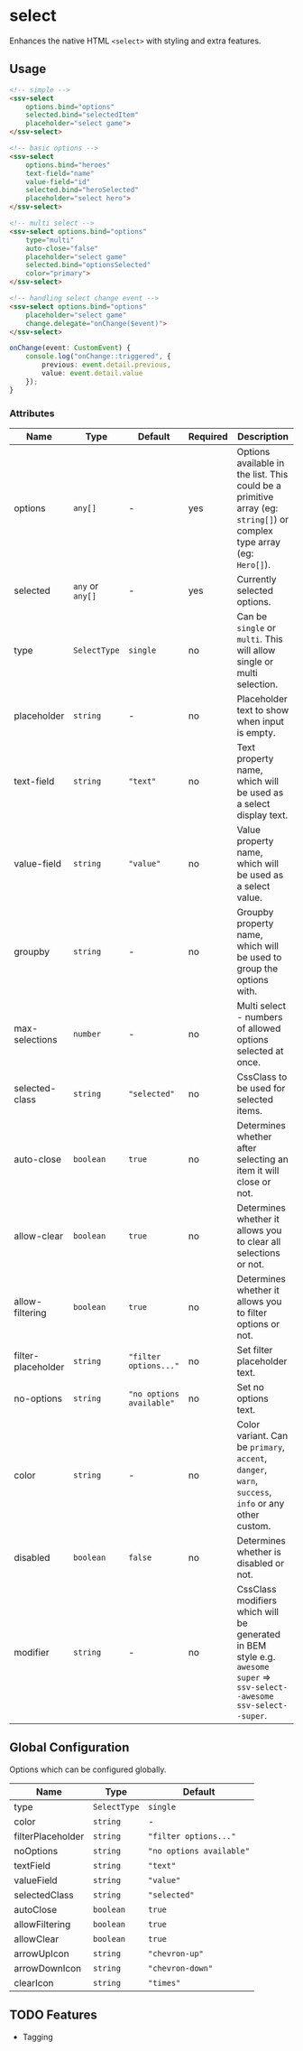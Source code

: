 # select
Enhances the native HTML `<select>` with styling and extra features.

## Usage

```html
<!-- simple -->
<ssv-select 
    options.bind="options"
    selected.bind="selectedItem"
    placeholder="select game">
</ssv-select>

<!-- basic options -->
<ssv-select 
    options.bind="heroes"
    text-field="name"
    value-field="id"
    selected.bind="heroSelected"
    placeholder="select hero">
</ssv-select>

<!-- multi select -->
<ssv-select options.bind="options" 
    type="multi"
    auto-close="false"
    placeholder="select game"
    selected.bind="optionsSelected"
    color="primary">
</ssv-select>

<!-- handling select change event -->
<ssv-select options.bind="options"
    placeholder="select game"
    change.delegate="onChange($event)">
</ssv-select>
```

```ts
onChange(event: CustomEvent) {
    console.log("onChange::triggered", {
        previous: event.detail.previous,
        value: event.detail.value
    });
}
```

### Attributes

| Name               | Type             | Default                  | Required | Description                                                                                                              |
|--------------------|------------------|--------------------------|----------|--------------------------------------------------------------------------------------------------------------------------|
| options            | `any[]`          | -                        | yes      | Options available in the list. This could be a primitive array (eg: `string[]`) or complex type array (eg: `Hero[]`).    |
| selected           | `any` or `any[]` | -                        | yes      | Currently selected options.                                                                                              |
| type               | `SelectType`     | `single`                 | no       | Can be `single` or `multi`. This will allow single or multi selection.                                                   |
| placeholder        | `string`         | -                        | no       | Placeholder text to show when input is empty.                                                                            |
| text-field         | `string`         | `"text"`                 | no       | Text property name, which will be used as a select display text.                                                         |
| value-field        | `string`         | `"value"`                | no       | Value property name, which will be used as a select value.                                                               |
| groupby            | `string`         | -                        | no       | Groupby property name, which will be used to group the options with.                                                     |
| max-selections     | `number`         | -                        | no       | Multi select - numbers of allowed options selected at once.                                                              |
| selected-class     | `string`         | `"selected"`             | no       | CssClass to be used for selected items.                                                                                  |
| auto-close         | `boolean`        | `true`                   | no       | Determines whether after selecting an item it will close or not.                                                         |
| allow-clear        | `boolean`        | `true`                   | no       | Determines whether it allows you to clear all selections or not.                                                         |
| allow-filtering    | `boolean`        | `true`                   | no       | Determines whether it allows you to filter options or not.                                                               |
| filter-placeholder | `string`         | `"filter options..."`    | no       | Set filter placeholder text.                                                                                             |
| no-options         | `string`         | `"no options available"` | no       | Set no options text.                                                                                                     |
| color              | `string`         | -                        | no       | Color variant. Can be `primary`, `accent`, `danger`, `warn`, `success`, `info` or any other custom.                      |
| disabled           | `boolean`        | `false`                  | no       | Determines whether is disabled or not.                                                                                   |
| modifier           | `string`         | -                        | no       | CssClass modifiers which will be generated in BEM style e.g. `awesome super` => `ssv-select--awesome ssv-select--super`. |

## Global Configuration
Options which can be configured globally.

| Name                   | Type         | Default                  |
|------------------------|--------------|--------------------------|
| type                   | `SelectType` | `single`                 |
| color                  | `string`     | -                        |
| filterPlaceholder      | `string`     | `"filter options..."`    |
| noOptions              | `string`     | `"no options available"` |
| textField              | `string`     | `"text"`                 |
| valueField             | `string`     | `"value"`                |
| selectedClass          | `string`     | `"selected"`             |
| autoClose              | `boolean`    | `true`                   |
| allowFiltering         | `boolean`    | `true`                   |
| allowClear             | `boolean`    | `true`                   |
| arrowUpIcon            | `string`     | `"chevron-up"`           |
| arrowDownIcon          | `string`     | `"chevron-down"`         |
| clearIcon              | `string`     | `"times"`                |

## TODO Features
- Tagging